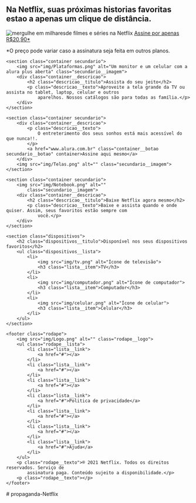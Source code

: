 <!DOCTYPE html>
<html>

<head>
    <title>Alura Plus</title>
    <meta charset="UTF-8">
    <meta name="viewport" content="width=device-width, initial-scale=1">
    <link rel="stylesheet" href="styles.css">
    <link rel="preconnect" href="https://fonts.googleapis.com">
    <link rel="preconnect" href="https://fonts.gstatic.com" crossorigin>
    <link href="https://fonts.googleapis.com/css2?family=Inter:wght@400;700&display=swap" rel="stylesheet">
</head>

<body>
    <section class="principal container">
        <div class="container__caixa">
            <h1 class="container__titulo">Na Netflix, suas próximas historias favoritas estao a apenas um clique de distância.</h1>
            <img src="img/Combo.png" alt="mergulhe em milharesde filmes e séries na Netflix" class="container__imagem">
            <a href="www.alura.com.br" class="container__botao">Assine por apenas R$20,90*</a>
            <a href="www.alura.com.br" class="container__botao botao_secundario"></a>
            <p class="container__aviso">*O preço pode variar caso a assinatura seja feita em outros planos.</p>
        </div>
    </section>

    <section class="container secundario">
        <img src="img/Plataformas.png" alt="Um monitor e um celular com a alura plus aberta" class="secundario__imagem">
        <div class="container__descricao">
            <h2 class="descricao__titulo">Assista do seu jeito</h2>
            <p class="descricao__texto">Aproveite a tela grande da TV ou assista no tablet, laptop, celular e outros
                aparelhos. Nossos catálogos são para todas as família.</p>
        </div>
    </section>

    <section class="container secundario">
        <div class="container__descricao">
            <p class="descricao__texto">
                O entreterimento dos seus sonhos está mais acessível do que nunca!!.
            </p>
            <a href="www.alura.com.br" class="container__botao secundario__botao" container>Assine aqui mesmo</a>
        </div>
        <img src="img/Telas.png" alt="" class="secundario__imagem">
    </section>

    <section class="container secundario">
        <img src="img/Notebook.png" alt=""
            class="secundario__imagem">
        <div class="container__descricao">
            <h2 class="descricao__titulo">Baixe Netflix agora mesmo</h2>
            <p class="descricao__texto">Baixe e assista quando e onde quiser. Assim, seus favoritos estão sempre com
                você.</p>
        </div>
    </section>
    
    <section class="dispositivos">
        <h2 class="dispositivos__titulo">Disponível nos seus dispositivos favoritos</h2>
        <ul class="dispositivos__lista">
            <li>
                <img src="img/tv.png" alt="Ícone de televisão">
                <h3 class="lista__item">TV</h3>
            </li>
            <li>
                <img src="img/computador.png" alt="Ícone de computador">
                <h3 class="lista__item">Computador</h3>
            </li>
            <li>
                <img src="img/celular.png" alt="Ícone de celular">
                <h3 class="lista__item">Celular</h3>
            </li>
        </ul>
    </section>

    <footer class="rodape">
        <img src="img/Logo.png" alt="" class="rodape__logo">
        <ul class="rodape__lista">
            <li class="lista__link">
                <a href="#"></a>
            </li>
            <li class="lista__link">
                <a href="#"></a>
            </li>
            <li class="lista__link">
                <a href="#"></a>
            </li>
            <li class="lista__link">
                <a href="#">Politica de privacidade</a>
            </li>
            <li class="lista__link">
                <a href="#"></a>
            </li>
            <li class="lista__link">
                <a href="#"></a>
            </li>
            <li class="lista__link">
                <a href="#">Ajuda</a>
            </li>
        </ul>
        <p class="rodape__texto">® 2021 Netflix. Todos os direitos reservados. Serviço de
            assinatura paga. Conteúdo sujeito a disponibilidade.</p>
        <p class="rodape__texto"></p>
    </footer>
</body>

</html># propaganda-Netflix
